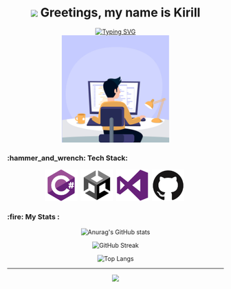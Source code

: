<h1 align="center"> 
  <img src="https://github.com/blackcater/blackcater/raw/main/images/Hi.gif" height="32"/> 
  Greetings, my name is Kirill 
</h1>

<div align="center"> 
  <a href="https://git.io/typing-svg"><img src="https://readme-typing-svg.demolab.com?font=Fira+Code&weight=4000&size=17&duration=4000&pause=&center=%D0%BB%D0%BE%D0%B6%D1%8C&vCenter=%D0%BB%D0%BE%D0%B6%D1%8C&multiline=true&repeat=%D0%BB%D0%BE%D0%B6%D1%8C&width=890&height=136&lines=Game+Development+enthusiast+hailing+from+Russia.+As+a+student%2C+I+have+taken+a+keen+interest+in+;Unity+and+C%23%2C+and+have+found+a+passion+for+creating+immersive+and+engaging++experiences+through;the+medium+of+games.+I+have+joined+the+GitHub+community+with+the+goal+of+collaborating+with;+like-minded+individuals%2C+sharing+my+projects%2C+and+receiving+valuable+feedback.;+On+my+profile%2C+you+will+find+a+variety+of+Unity+projects%2C+as+well+as+simple+C%23+experiments%2C+all;of+which+I+hope+will+make+a+meaningful+contribution+to+the+open-source+development+community." alt="Typing SVG" /></a>
</div>

<!-- https://readme-typing-svg.demolab.com/demo/ -->

<div id="header" align="center">
  <img src="https://github.com/ShutovKS/ShutovKS/blob/main/webndevelop.gif" width="250"/>
</div>

<h3> 
  :hammer_and_wrench: Tech Stack: 
</h3>

<div id="header" align="center">
  <img src="https://raw.githubusercontent.com/devicons/devicon/1119b9f84c0290e0f0b38982099a2bd027a48bf1/icons/csharp/csharp-original.svg" width="75" height="75"/>&nbsp;
  <img src="https://raw.githubusercontent.com/devicons/devicon/1119b9f84c0290e0f0b38982099a2bd027a48bf1/icons/unity/unity-original.svg" width="75" height="75"/>&nbsp;
  <img src="https://raw.githubusercontent.com/devicons/devicon/1119b9f84c0290e0f0b38982099a2bd027a48bf1/icons/visualstudio/visualstudio-plain.svg" width="75" height="75"/>&nbsp;
  <img src="https://raw.githubusercontent.com/devicons/devicon/1119b9f84c0290e0f0b38982099a2bd027a48bf1/icons/github/github-original.svg" width="75" height="75"/>&nbsp;
</div>

<h3> 
  :fire: My Stats :
</h3>

<div align="center">

  ![Anurag's GitHub stats](https://github-readme-stats.vercel.app/api?username=ShutovKS&show_icons=true&theme=dark) <!-- (https://github.com/anuraghazra/github-readme-stats) -->
  
  ![GitHub Streak](https://streak-stats.demolab.com?user=ShutovKS&theme=dark) <!--  (https://git.io/streak-stats)  -->
  
  ![Top Langs](https://github-readme-stats.vercel.app/api/top-langs/?username=ShutovKS&theme=dark) <!-- (https://github.com/anuraghazra/github-readme-stats) -->

  
</div>

---

<div align="center"> 
  
  ![](https://visitcount.itsvg.in/api?id=ShutovKS&icon=0&color=0)
  
</div>
